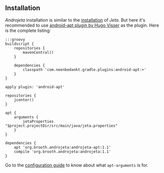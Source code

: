 <div class="page-header">
    <h2>Installation</h2>
</div>


*Androjeta* installation is similar to the [installation](/guide/install) of *Jeta*. But here it's recommended to use [android-apt plugin by Hugo Visser](https://bitbucket.org/hvisser/android-apt) as the plugin. Here is the complete listing:

    :::groovy
    buildscript {
        repositories {
            mavenCentral()
        }

        dependencies {
            classpath 'com.neenbedankt.gradle.plugins:android-apt:+'
        }
    }

    apply plugin: 'android-apt'

    repositories {
        jcenter()
    }

    apt {
        arguments {
            jetaProperties "$project.projectDir/src/main/java/jeta.properties"
        }
    }

    dependencies {
        apt 'org.brooth.androjeta:androjeta-apt:1.1'
        compile 'org.brooth.androjeta:androjeta:1.1'
    }


Go to the [configuration guide](/guide/config) to know about what `apt-arguments` is for.

